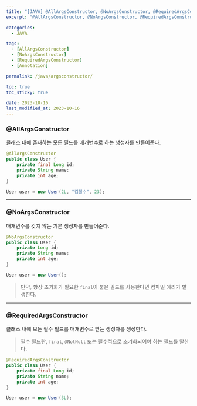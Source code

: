 ```yaml
---
title: "[JAVA] @AllArgsConstructor, @NoArgsConstructor, @RequiredArgsConstructor 차이점"
excerpt: "@AllArgsConstructor, @NoArgsConstructor, @RequiredArgsConstructor의 차이점을 알아보자"

categories:
  - JAVA

tags:
  - [AllArgsConstructor]
  - [NoArgsConstructor]
  - [RequiredArgsConstructor]
  - [Annotation]

permalink: /java/argsconstructor/

toc: true
toc_sticky: true

date: 2023-10-16
last_modified_at: 2023-10-16
---
```


### @AllArgsConstructor
클래스 내에 존재하는 모든 필드를 매개변수로 하는 생성자를 만들어준다.

```java
@AllArgsConstructor
public class User {
    private final Long id;
    private String name;
    private int age;
}

User user = new User(2L, "김철수", 23);
```

* * *

### @NoArgsConstructor
매개변수를 갖지 않는 기본 생성자를 만들어준다.

```java
@NoArgsConstructor
public class User {
    private Long id;
    private String name;
    private int age;
}

User user = new User();
```

> 만약, 항상 초기화가 필요한 `final`이 붙은 필드를 사용한다면 컴파일 에러가 발생한다.

* * *

### @RequiredArgsConstructor
클래스 내에 모든 필수 필드를 매개변수로 받는 생성자를 생성한다.

> 필수 필드란, `final`, `@NotNull` 또는 필수적으로 초기화되어야 하는 필드를 말한다.

```java
@RequiredArgsConstructor
public class User {
    private final Long id;
    private String name;
    private int age;
}

User user = new User(3L);
```
